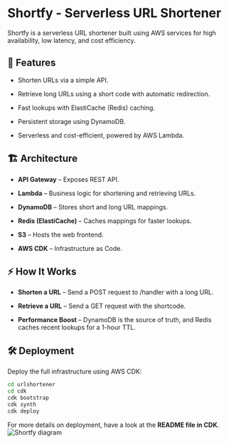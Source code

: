 # Shortfy - Serverless URL Shortener

Shortfy is a serverless URL shortener built using AWS services for high availability, low latency, and cost efficiency.

## 🚀 Features

* Shorten URLs via a simple API.

* Retrieve long URLs using a short code with automatic redirection.

* Fast lookups with ElastiCache (Redis) caching.

* Persistent storage using DynamoDB.

* Serverless and cost-efficient, powered by AWS Lambda.

## 🏗️ Architecture

* **API Gateway** – Exposes REST API.

* **Lambda** – Business logic for shortening and retrieving URLs.

* **DynamoDB** – Stores short and long URL mappings.

* **Redis (ElastiCache)** – Caches mappings for faster lookups.

* **S3** – Hosts the web frontend.

* **AWS CDK** – Infrastructure as Code.

## ⚡ How It Works

* **Shorten a URL** – Send a POST request to /handler with a long URL.

* **Retrieve a URL** – Send a GET request with the shortcode.

* **Performance Boost** – DynamoDB is the source of truth, and Redis caches recent lookups for a 1-hour TTL.

## 🛠️ Deployment

Deploy the full infrastructure using AWS CDK:
```bash
cd urlshortener
cd cdk
cdk bootstrap
cdk synth
cdk deploy
```
For more details on deployment, have a look at the **README file in CDK**.
![Shortfy diagram](https://github.com/user-attachments/assets/b1f48094-af92-4c56-b9a8-68166ec30a98)
